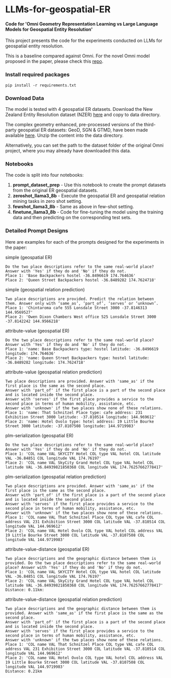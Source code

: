 # LLMs-for-geospatial-ER
#### Code for 'Omni Geometry Representation Learning vs Large Language Models for Geospatial Entity Resolution'

This project presents the code for the experiments conducted on LLMs for geospatial entity resolution.

This is a baseline compared against Omni. For the novel Omni model proposed in the paper, please check this [repo](https://github.com/Kalana777/Omni).


### Install required packages
```
pip install -r requirements.txt
```

### Download Data
The model is tested with 4 geospatial ER datasets. Download the New Zealand Entity Resolution dataset (NZER) 
[here](https://figshare.com/s/e0e0481d62a3e411178b) and copy to data directory. 


The complex geometry enhanced, pre-processed versions of the third-party geospatial ER datasets: GeoD, SGN & GTMD, have 
been made available [here](https://figshare.com/s/7858aa81a88b2347d09d). Unzip the content into the data directory.

Alternatively, you can set the path to the dataset folder of the original Omni project, where you may already have downloaded this data. 


### Notebooks

The code is split into four notebooks:

1. **prompt_dataset_prep** - Use this notebook to create the prompt datasets from the original ER geospatial datasets.
2. **zeroshot_llama3_8b** - Execute the geospatial ER and geospatial relation mining tasks in zero shot setting.
3. **fewshot_llama3_8b** - Same as above in few-shot setting.
4. **finetune_llama3_8b** - Code for fine-tuning the model using the training data and then predicting on the corresponding test sets. 



### Detailed Prompt Designs

Here are examples for each of the prompts designed for the experiments in the paper:

simple (geospatial ER)

```
Do the two place descriptions refer to the same real-world place? Answer with 'Yes' if they do and 'No' if they do not.
Place 1: 'Base Backpackers hostel -36.8496619 174.764636'
Place 2: 'Queen Street Backpackers hostel -36.8489282 174.7624718'
```

simple (geospatial relation prediction)

```
Two place descriptions are provided. Predict the relation between them. Answer only with ‘same_as’, ‘part_of’, ‘serves’ or ‘unknown’.
Place 1: 'Chintaroma cafe 555 Lonsdale Street 3000 -37.8146313 144.9569527'
Place 2: 'Owen Dixon Chambers West office 525 Lonsdale Street 3000 -37.8142242 144.9566218'
```

attribute-value (geospatial ER)

```
Do the two place descriptions refer to the same real-world place? Answer with 'Yes' if they do and 'No' if they do not.
Place 1: 'name: Base Backpackers type: hostel latitude: -36.8496619 longitude: 174.764636'
Place 2: 'name: Queen Street Backpackers type: hostel latitude: -36.8489282 longitude: 174.7624718'
```

attribute-value (geospatial relation prediction)
```
Two place descriptions are provided. Answer with 'same_as' if the first place is the same as the second place. 
Answer with 'part_of' if the first place is a part of the second place and is located inside the second place. 
Answer with 'serves' if the first place provides a service to the second place in terms of human mobility, assistance, etc. 
Answer with 'unknown' if the two places show none of these relations.
Place 1: 'name: That Schnitzel Place type: cafe address: 231 Exhibition Street 3000 latitude: -37.810514 longitude: 144.969612'
Place 2: 'name: Hotel Ovolo type: hotel address: 19 Little Bourke Street 3000 latitude: -37.8107508 longitude: 144.9719983'
```

plm-serialization (geospatial ER)

```
Do the two place descriptions refer to the same real-world place? Answer with 'Yes' if they do and 'No' if they do not.
Place 1: 'COL name VAL SKYCITY Hotel COL type VAL hotel COL latitude VAL -36.84851 COL longitude VAL 174.76197'
Place 2: 'COL name VAL SkyCity Grand Hotel COL type VAL hotel COL latitude VAL -36.84939821850368 COL longitude VAL 174.76257662778417'
```

plm-serialization (geospatial relation prediction)
```
Two place descriptions are provided. Answer with 'same_as' if the first place is the same as the second place. 
Answer with 'part_of' if the first place is a part of the second place and is located inside the second place. 
Answer with 'serves' if the first place provides a service to the second place in terms of human mobility, assistance, etc. 
Answer with 'unknown' if the two places show none of these relations.
Place 1: 'COL name VAL That Schnitzel Place COL type VAL cafe COL address VAL 231 Exhibition Street 3000 COL latitude VAL -37.810514 COL longitude VAL 144.969612'
Place 2: 'COL name VAL Hotel Ovolo COL type VAL hotel COL address VAL 19 Little Bourke Street 3000 COL latitude VAL -37.8107508 COL longitude VAL 144.9719983'
```

attribute-value-distance (geospatial ER)

```
Two place descriptions and the geographic distance between them is provided. Do the two place descriptions refer to the same real-world place? Answer with 'Yes' if they do and 'No' if they do not.
Place 1: 'COL name VAL SKYCITY Hotel COL type VAL hotel COL latitude VAL -36.84851 COL longitude VAL 174.76197'
Place 2: 'COL name VAL SkyCity Grand Hotel COL type VAL hotel COL latitude VAL -36.84939821850368 COL longitude VAL 174.76257662778417'
Distance: 0.11km: 
```

attribute-value-distance (geospatial relation prediction)
```
Two place descriptions and the geographic distance between them is provided. Answer with 'same_as' if the first place is the same as the second place. 
Answer with 'part_of' if the first place is a part of the second place and is located inside the second place. 
Answer with 'serves' if the first place provides a service to the second place in terms of human mobility, assistance, etc. 
Answer with 'unknown' if the two places show none of these relations.
Place 1: 'COL name VAL That Schnitzel Place COL type VAL cafe COL address VAL 231 Exhibition Street 3000 COL latitude VAL -37.810514 COL longitude VAL 144.969612'
Place 2: 'COL name VAL Hotel Ovolo COL type VAL hotel COL address VAL 19 Little Bourke Street 3000 COL latitude VAL -37.8107508 COL longitude VAL 144.9719983'
Distance: 0.21km
```

